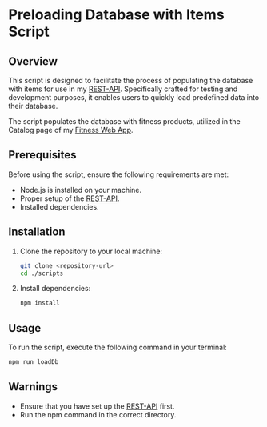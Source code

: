 # Preloading Database with Items Script

## Overview

This script is designed to facilitate the process of populating the database with items for use in my [REST-API](https://github.com/PetarIvanov01/DrizzleExpress-API/tree/main/api). Specifically crafted for testing and development purposes, it enables users to quickly load predefined data into their database.

The script populates the database with fitness products, utilized in the Catalog page of my [Fitness Web App](https://github.com/PetarIvanov01/Fitness-shop).

## Prerequisites

Before using the script, ensure the following requirements are met:

- Node.js is installed on your machine.
- Proper setup of the [REST-API](https://github.com/PetarIvanov01/DrizzleExpress-API/tree/main/api).
- Installed dependencies.

## Installation

1. Clone the repository to your local machine:

   ```bash
   git clone <repository-url>
   cd ./scripts

   ```

2. Install dependencies:

   ```bash
   npm install
   ```

## Usage

To run the script, execute the following command in your terminal:

```bash
npm run loadDb
```

## Warnings

- Ensure that you have set up the [REST-API](https://github.com/PetarIvanov01/DrizzleExpress-API/tree/main/api) first.
- Run the npm command in the correct directory.
